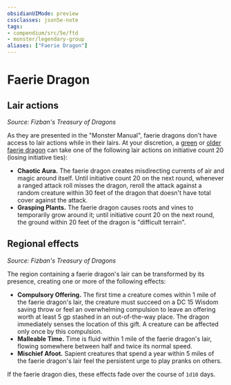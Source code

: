 ```yaml
---
obsidianUIMode: preview
cssclasses: json5e-note
tags:
- compendium/src/5e/ftd
- monster/legendary-group
aliases: ["Faerie Dragon"]
---
```

# Faerie Dragon

## Lair actions
_Source: Fizban's Treasury of Dragons_

As they are presented in the "Monster Manual", faerie dragons don't have access to lair actions while in their lairs. At your discretion, a [green](5E2014官方资源/bestiary/dragon/faerie-dragon-green.md) or [older faerie dragon](5E2014官方资源/bestiary/dragon/faerie-dragon-violet.md) can take one of the following lair actions on initiative count 20 (losing initiative ties):

- **Chaotic Aura.** The faerie dragon creates misdirecting currents of air and magic around itself. Until initiative count 20 on the next round, whenever a ranged attack roll misses the dragon, reroll the attack against a random creature within 30 feet of the dragon that doesn't have total cover against the attack.  
- **Grasping Plants.** The faerie dragon causes roots and vines to temporarily grow around it; until initiative count 20 on the next round, the ground within 20 feet of the dragon is "difficult terrain".  

## Regional effects
_Source: Fizban's Treasury of Dragons_

The region containing a faerie dragon's lair can be transformed by its presence, creating one or more of the following effects:

- **Compulsory Offering.** The first time a creature comes within 1 mile of the faerie dragon's lair, the creature must succeed on a DC 15 Wisdom saving throw or feel an overwhelming compulsion to leave an offering worth at least 5 gp stashed in an out-of-the-way place. The dragon immediately senses the location of this gift. A creature can be affected only once by this compulsion.  
- **Malleable Time.** Time is fluid within 1 mile of the faerie dragon's lair, flowing somewhere between half and twice its normal speed.  
- **Mischief Afoot.** Sapient creatures that spend a year within 5 miles of the faerie dragon's lair feel the persistent urge to play pranks on others.  

If the faerie dragon dies, these effects fade over the course of `1d10` days.